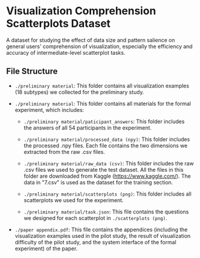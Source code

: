 # Visualization Comprehension Scatterplots Dataset
A dataset for studying the effect of data size and pattern salience on general users' comprehension of visualization, especially the efficiency and accuracy of intermediate-level scatterplot tasks.

## File Structure
- `./preliminary material`: This folder contains all visualization examples (18 subtypes) we collected for the preliminary study.

- `./preliminary material`: This folder contains all materials for the formal experiment, which includes:

  - `./preliminary material/paticipant_answers`: This folder includes the answers of all 54 participants in the experiment.

  - `./preliminary material/processed_data (npy)`: This folder includes the processed .npy files. Each file contains the two dimensions we extracted from the raw .csv files.

  - `./preliminary material/raw_data (csv)`: This folder includes the raw .csv files we used to generate the test dataset. All the files in this folder are downloaded from Kaggle (https://www.kaggle.com/). The data in "7.csv" is used as the dataset for the training section.

  - `./preliminary material/scatterplots (png)`: This folder includes all scatterplots we used for the experiment.

  - `./preliminary material/task.json`: This file contains the questions we designed for each scatterplot in `./scatterplots (png)`.

- `./paper appendix.pdf`: This file contains the appendices (including the visualization examples used in the pilot study, the result of visualization difficulty of the pilot study, and the system interface of the formal experiment) of the paper.
